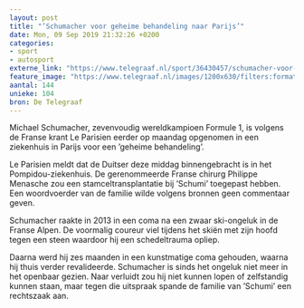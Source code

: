 ```yaml
---
layout: post
title: "’Schumacher voor geheime behandeling naar Parijs’"
date: Mon, 09 Sep 2019 21:32:26 +0200
categories: 
- sport 
- autosport 
externe_link: "https://www.telegraaf.nl/sport/36430457/schumacher-voor-geheime-behandeling-naar-parijs"
feature_image: "https://www.telegraaf.nl/images/1200x630/filters:format(jpeg):quality(80)/cdn-kiosk-api.telegraaf.nl/a5ccd508-d34b-11e9-ab85-0255c322e81b.jpg"
aantal: 144
unieke: 104
bron: De Telegraaf
---
```


<p class="intro">Michael Schumacher, zevenvoudig wereldkampioen Formule 1, is volgens de Franse krant Le Parisien eerder op maandag opgenomen in een ziekenhuis in Parijs voor een ’geheime behandeling’.</p> <p>Le Parisien meldt dat de Duitser deze middag binnengebracht is in het Pompidou-ziekenhuis. De gerenommeerde Franse chirurg Philippe Menasche zou een stamceltransplantatie bij ’Schumi’ toegepast hebben. Een woordvoerder van de familie wilde volgens bronnen geen commentaar geven.</p><p>Schumacher raakte in 2013 in een coma na een zwaar ski-ongeluk in de Franse Alpen. De voormalig coureur viel tijdens het skiën met zijn hoofd tegen een steen waardoor hij een schedeltrauma opliep.</p><p>Daarna werd hij zes maanden in een kunstmatige coma gehouden, waarna hij thuis verder revalideerde. Schumacher is sinds het ongeluk niet meer in het openbaar gezien. Naar verluidt zou hij niet kunnen lopen of zelfstandig kunnen staan, maar tegen die uitspraak spande de familie van ’Schumi’ een rechtszaak aan.</p>
